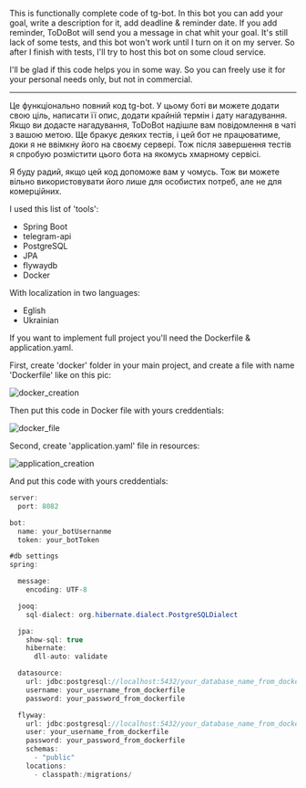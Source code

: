   This is functionally complete code of tg-bot. In this bot you can add your goal, write a description for it, add deadline & reminder date. If you add reminder, ToDoBot will send you a message in chat whit your goal. It's still lack of some tests, and this bot won't work until I turn on it on my server. So after I finish with tests, I'll try to host this bot on some cloud service.
  
  I'll be glad if this code helps you in some way. So you can freely use it for your personal needs only, but not in commercial. 

  **************

  Це функціонально повний код tg-bot. У цьому боті ви можете додати свою ціль, написати її опис, додати крайній термін і дату нагадування. Якщо ви додасте нагадування, ToDoBot надішле вам повідомлення в чаті з вашою метою. Ще бракує деяких тестів, і цей бот не працюватиме, доки я не ввімкну його на своєму сервері. Тож після завершення тестів я спробую розмістити цього бота на якомусь хмарному сервісі.
  
  Я буду радий, якщо цей код допоможе вам у чомусь. Тож ви можете вільно використовувати його лише для особистих потреб, але не для комерційних.


I used this list of 'tools':
  - Spring Boot
  - telegram-api
  - PostgreSQL
  - JPA
  - flywaydb
  - Docker

    
With localization in two languages: 
  - Eglish
  - Ukrainian




If you want to implement full project you'll need the Dockerfile & application.yaml.

First, create 'docker' folder in your main project, and create a file with name 'Dockerfile' like on this pic:

![docker_creation](https://github.com/Yaroslav1911/ToDoBot_tg-bot/assets/145599115/8b545250-eedd-4059-980e-07379cd65115)

Then put this code in Docker file with yours creddentials:

![docker_file](https://github.com/Yaroslav1911/ToDoBot_tg-bot/assets/145599115/8b3c81cd-172a-4992-afdf-0317e4f95df9)

Second, create 'application.yaml' file in resources:

![application_creation](https://github.com/Yaroslav1911/ToDoBot_tg-bot/assets/145599115/efc4c9e5-f567-497f-837a-72fb5788299e)


And put this code with yours creddentials:

```java
server:
  port: 8082

bot:
  name: your_botUsernanme
  token: your_botToken

#db settings
spring:

  message:
    encoding: UTF-8

  jooq:
    sql-dialect: org.hibernate.dialect.PostgreSQLDialect

  jpa:
    show-sql: true
    hibernate:
      dll-auto: validate

  datasource:
    url: jdbc:postgresql://localhost:5432/your_database_name_from_dockerfile
    username: your_username_from_dockerfile
    password: your_password_from_dockerfile

  flyway:
    url: jdbc:postgresql://localhost:5432/your_database_name_from_dockerfile?ssl=false
    user: your_username_from_dockerfile
    password: your_password_from_dockerfile
    schemas:
      - "public"
    locations:
      - classpath:/migrations/
```
